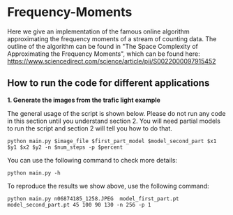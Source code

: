 # Frequency-Moments
Here we give an implementation of the famous online algorithm approximating the frequency moments of a stream of counting data. The outline of the algorithm can be found in "The Space Complexity of Approximating the Frequency Moments", which can be found here: https://www.sciencedirect.com/science/article/pii/S0022000097915452

## How to run the code for different applications

**1. Generate the images from the trafic light example**

The general usage of the script is shown below. Please do not run any code in this section until you understand section 2. You will need partial models to run the script and section 2 will tell you how to do that. 
```
python main.py $image_file $first_part_model $model_second_part $x1 $y1 $x2 $y2 -n $num_steps -p $percent
```
You can use the following command to check more details:
```
python main.py -h
```
To reproduce the results we show above, use the following command:
```
python main.py n06874185_1258.JPEG  model_first_part.pt model_second_part.pt 45 100 90 130 -n 256 -p 1
```
